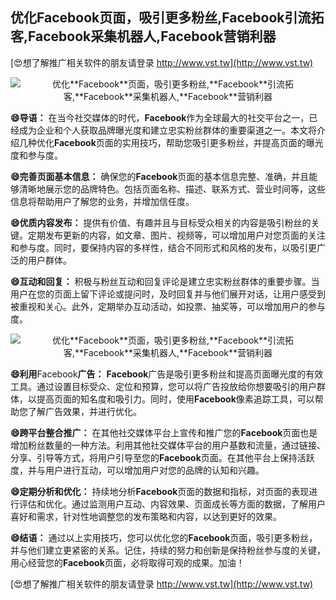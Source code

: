 ## **优化**Facebook**页面，吸引更多粉丝,**Facebook**引流拓客,**Facebook**采集机器人,**Facebook**营销利器**

[😍想了解推广相关软件的朋友请登录 http://www.vst.tw](http://www.vst.tw)

 <center><img src="https://vst.tw/MP4/tuiguang/png/3.png" alt="优化**Facebook**页面，吸引更多粉丝,**Facebook**引流拓客,**Facebook**采集机器人,**Facebook**营销利器"></center>

**😄导语：**
在当今社交媒体的时代，**Facebook**作为全球最大的社交平台之一，已经成为企业和个人获取品牌曝光度和建立忠实粉丝群体的重要渠道之一。本文将介绍几种优化**Facebook**页面的实用技巧，帮助您吸引更多粉丝，并提高页面的曝光度和参与度。

**😄完善页面基本信息：**
确保您的**Facebook**页面的基本信息完整、准确，并且能够清晰地展示您的品牌特色。包括页面名称、描述、联系方式、营业时间等，这些信息将帮助用户了解您的业务，并增加信任度。

**😄优质内容发布：**
提供有价值、有趣并且与目标受众相关的内容是吸引粉丝的关键。定期发布更新的内容，如文章、图片、视频等，可以增加用户对您页面的关注和参与度。同时，要保持内容的多样性，结合不同形式和风格的发布，以吸引更广泛的用户群体。

**😄互动和回复：**
积极与粉丝互动和回复评论是建立忠实粉丝群体的重要步骤。当用户在您的页面上留下评论或提问时，及时回复并与他们展开对话，让用户感受到被重视和关心。此外，定期举办互动活动，如投票、抽奖等，可以增加用户的参与度。

 <center><img src="https://vst.tw/MP4/tuiguang/png/0.png" alt="优化**Facebook**页面，吸引更多粉丝,**Facebook**引流拓客,**Facebook**采集机器人,**Facebook**营销利器"></center>

**😄利用**Facebook**广告：**
**Facebook**广告是吸引更多粉丝和提高页面曝光度的有效工具。通过设置目标受众、定位和预算，您可以将广告投放给你想要吸引的用户群体，以提高页面的知名度和吸引力。同时，使用**Facebook**像素追踪工具，可以帮助您了解广告效果，并进行优化。

**😄跨平台整合推广：**
在其他社交媒体平台上宣传和推广您的**Facebook**页面也是增加粉丝数量的一种方法。利用其他社交媒体平台的用户基数和流量，通过链接、分享、引导等方式，将用户引导至您的**Facebook**页面。在其他平台上保持活跃度，并与用户进行互动，可以增加用户对您的品牌的认知和兴趣。

**😄定期分析和优化：**
持续地分析**Facebook**页面的数据和指标，对页面的表现进行评估和优化。通过监测用户互动、内容效果、页面成长等方面的数据，了解用户喜好和需求，针对性地调整您的发布策略和内容，以达到更好的效果。

**😄结语：**
通过以上实用技巧，您可以优化您的**Facebook**页面，吸引更多粉丝，并与他们建立更紧密的关系。记住，持续的努力和创新是保持粉丝参与度的关键，用心经营您的**Facebook**页面，必将取得可观的成果。加油！

[😍想了解推广相关软件的朋友请登录 http://www.vst.tw](http://www.vst.tw)



